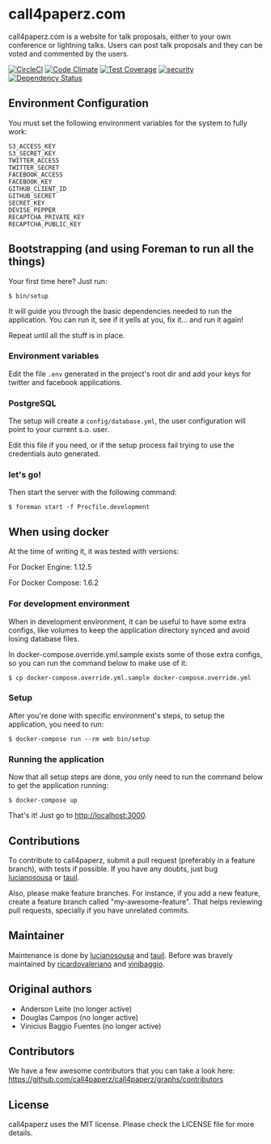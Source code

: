 

# call4paperz.com

call4paperz.com is a website for talk proposals, either to your own conference
or lightning talks. Users can post talk proposals and they can be voted and
commented by the users.

[![CircleCI](https://circleci.com/gh/call4paperz/call4paperz.svg?style=svg)](https://circleci.com/gh/call4paperz/call4paperz)
[![Code Climate](https://codeclimate.com/github/call4paperz/call4paperz/badges/gpa.svg)](https://codeclimate.com/github/call4paperz/call4paperz)
[![Test Coverage](https://codeclimate.com/github/call4paperz/call4paperz/badges/coverage.svg)](https://codeclimate.com/github/call4paperz/call4paperz/coverage)
[![security](https://hakiri.io/github/call4paperz/call4paperz/master.svg)](https://hakiri.io/github/call4paperz/call4paperz/master)
[![Dependency Status](https://gemnasium.com/badges/github.com/call4paperz/call4paperz.svg)](https://gemnasium.com/github.com/call4paperz/call4paperz)

## Environment Configuration

You must set the following environment variables for the system to fully work:

    S3_ACCESS_KEY
    S3_SECRET_KEY
    TWITTER_ACCESS
    TWITTER_SECRET
    FACEBOOK_ACCESS
    FACEBOOK_KEY
    GITHUB_CLIENT_ID
    GITHUB_SECRET
    SECRET_KEY
    DEVISE_PEPPER
    RECAPTCHA_PRIVATE_KEY
    RECAPTCHA_PUBLIC_KEY

## Bootstrapping (and using Foreman to run all the things)

Your first time here? Just run:

```
$ bin/setup
```

It will guide you through the basic dependencies needed to run the application.
You can run it, see if it yells at you, fix it... and run it again!

Repeat until all the stuff is in place.

### Environment variables

Edit the file `.env` generated in the project's root dir and add your keys for
twitter and facebook applications.

### PostgreSQL

The setup will create a `config/database.yml`, the user configuration will point
to your current s.o. user.

Edit this file if you need, or if the setup process fail trying to use the
credentials auto generated.

### let's go!

Then start the server with the following command:

```
$ foreman start -f Procfile.development
```

## When using docker

At the time of writing it, it was tested with versions:

For Docker Engine: 1.12.5

For Docker Compose: 1.6.2

### For development environment

When in development environment, it can be useful to have some extra configs,
like volumes to keep the application directory synced and avoid losing database files.

In docker-compose.override.yml.sample exists some of those extra configs, so you
can run the command below to make use of it:

`$ cp docker-compose.override.yml.sample docker-compose.override.yml`

### Setup

After you're done with specific environment's steps,
to setup the application, you need to run:

```
$ docker-compose run --rm web bin/setup
```

### Running the application

Now that all setup steps are done, you only need to run the command below
to get the application running:

```
$ docker-compose up
```

That's it! Just go to <http://localhost:3000>.

## Contributions

To contribute to call4paperz, submit a pull request (preferably in a feature
branch), with tests if possible. If you have any doubts, just bug
[lucianosousa](https://github.com/lucianosousa) or [tauil](https://github.com/tauil).

Also, please make feature branches. For instance, if you add a new
feature, create a feature branch called "my-awesome-feature". That
helps reviewing pull requests, specially if you have unrelated
commits.

## Maintainer
Maintenance is done by [lucianosousa](https://github.com/lucianosousa) and [tauil](https://github.com/tauil).
Before was bravely maintained by [ricardovaleriano](https://github.com/ricardovaleriano) and [vinibaggio](https://github.com/vinibaggio).

## Original authors
- Anderson Leite (no longer active)
- Douglas Campos (no longer active)
- Vinicius Baggio Fuentes (no longer active)

## Contributors
We have a few awesome contributors that you can take a look here: https://github.com/call4paperz/call4paperz/graphs/contributors

## License
call4paperz uses the MIT license. Please check the LICENSE file for more details.
